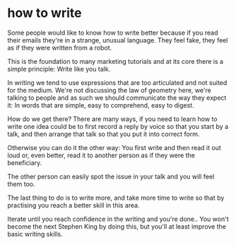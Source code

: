 
# how to write

Some people would like to know how to write better because if you read their emails they're in a strange, unusual language. They feel fake, they feel as if they were written from a robot.

This is the foundation to many marketing tutorials and at its core there is a simple principle: Write like you talk.

In writing we tend to use expressions that are too articulated and not suited for the medium. We're not discussing the law of geometry here, we're talking to people and as such we should communicate the way they expect it: In words that are simple, easy to comprehend, easy to digest.

How do we get there? There are many ways, if you need to learn how to write one idea could be to first record a reply by voice so that you start by a talk, and then arrange that talk so that you put it into correct form.

Otherwise you can do it the other way: You first write and then read it out loud or, even better, read it to another person as if they were the beneficiary.

The other person can easily spot the issue in your talk and you will feel them too.

The last thing to do is to write more, and take more time to write so that by practising you reach a better skill in this area.

Iterate until you reach confidence in the writing and you're done..
You won't become the next Stephen King by doing this, but you'll at least improve the basic writing skills.
